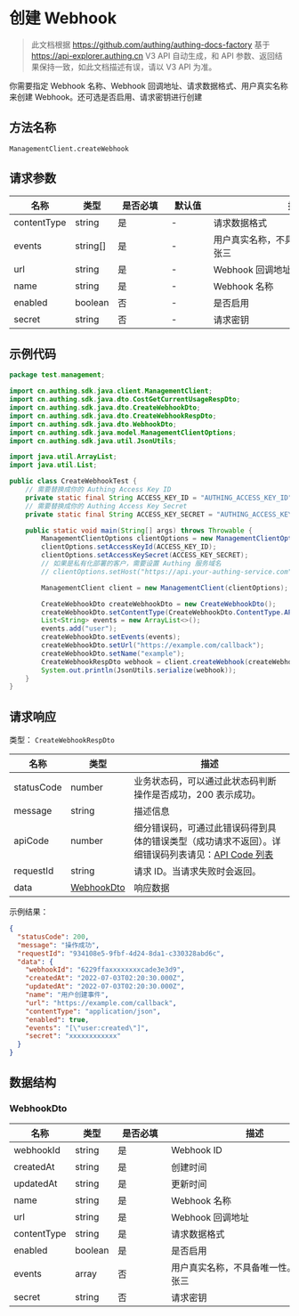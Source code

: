 # 创建 Webhook

<!--
  警告⚠️：
  不要直接修改该文档，
  https://github.com/Authing/authing-docs-factory
  使用该项目进行生成
-->

<LastUpdated />

> 此文档根据 https://github.com/authing/authing-docs-factory 基于 https://api-explorer.authing.cn V3 API 自动生成，和 API 参数、返回结果保持一致，如此文档描述有误，请以 V3 API 为准。

你需要指定 Webhook 名称、Webhook 回调地址、请求数据格式、用户真实名称来创建 Webhook。还可选是否启用、请求密钥进行创建

## 方法名称

`ManagementClient.createWebhook`

## 请求参数

| 名称 | 类型 | <div style="width:80px">是否必填</div> | <div style="width:60px">默认值</div> | <div style="width:300px">描述</div> | <div style="width:200px">示例值</div> |
| ---- | ---- | ---- | ---- | ---- | ---- |
| contentType | string | 是 | - | 请求数据格式  | `application/json` |
| events | string[] | 是 | - | 用户真实名称，不具备唯一性。 示例值: 张三  | `["user:created"]` |
| url | string | 是 | - | Webhook 回调地址  | `https://example.com/callback` |
| name | string | 是 | - | Webhook 名称  | `用户创建事件` |
| enabled | boolean | 否 | - | 是否启用  | `true` |
| secret | string | 否 | - | 请求密钥  | `xxxxxxxxxxxx` |




## 示例代码

```java
package test.management;

import cn.authing.sdk.java.client.ManagementClient;
import cn.authing.sdk.java.dto.CostGetCurrentUsageRespDto;
import cn.authing.sdk.java.dto.CreateWebhookDto;
import cn.authing.sdk.java.dto.CreateWebhookRespDto;
import cn.authing.sdk.java.dto.WebhookDto;
import cn.authing.sdk.java.model.ManagementClientOptions;
import cn.authing.sdk.java.util.JsonUtils;

import java.util.ArrayList;
import java.util.List;

public class CreateWebhookTest {
    // 需要替换成你的 Authing Access Key ID
    private static final String ACCESS_KEY_ID = "AUTHING_ACCESS_KEY_ID";
    // 需要替换成你的 Authing Access Key Secret
    private static final String ACCESS_KEY_SECRET = "AUTHING_ACCESS_KEY_SECRET";

    public static void main(String[] args) throws Throwable {
        ManagementClientOptions clientOptions = new ManagementClientOptions();
        clientOptions.setAccessKeyId(ACCESS_KEY_ID);
        clientOptions.setAccessKeySecret(ACCESS_KEY_SECRET);
        // 如果是私有化部署的客户，需要设置 Authing 服务域名
        // clientOptions.setHost("https://api.your-authing-service.com");

        ManagementClient client = new ManagementClient(clientOptions);

        CreateWebhookDto createWebhookDto = new CreateWebhookDto();
        createWebhookDto.setContentType(CreateWebhookDto.ContentType.APPLICATION_JSON);
        List<String> events = new ArrayList<>();
        events.add("user");
        createWebhookDto.setEvents(events);
        createWebhookDto.setUrl("https://example.com/callback");
        createWebhookDto.setName("example");
        CreateWebhookRespDto webhook = client.createWebhook(createWebhookDto);
        System.out.println(JsonUtils.serialize(webhook));
    }
}

```




## 请求响应

类型： `CreateWebhookRespDto`

| 名称 | 类型 | 描述 |
| ---- | ---- | ---- |
| statusCode | number | 业务状态码，可以通过此状态码判断操作是否成功，200 表示成功。 |
| message | string | 描述信息 |
| apiCode | number | 细分错误码，可通过此错误码得到具体的错误类型（成功请求不返回）。详细错误码列表请见：[API Code 列表](https://api-explorer.authing.cn/?tag=group/%E5%BC%80%E5%8F%91%E5%87%86%E5%A4%87#tag/%E5%BC%80%E5%8F%91%E5%87%86%E5%A4%87/%E9%94%99%E8%AF%AF%E5%A4%84%E7%90%86/apiCode) |
| requestId | string | 请求 ID。当请求失败时会返回。 |
| data | <a href="#WebhookDto">WebhookDto</a> | 响应数据 |



示例结果：

```json
{
  "statusCode": 200,
  "message": "操作成功",
  "requestId": "934108e5-9fbf-4d24-8da1-c330328abd6c",
  "data": {
    "webhookId": "6229ffaxxxxxxxxcade3e3d9",
    "createdAt": "2022-07-03T02:20:30.000Z",
    "updatedAt": "2022-07-03T02:20:30.000Z",
    "name": "用户创建事件",
    "url": "https://example.com/callback",
    "contentType": "application/json",
    "enabled": true,
    "events": "[\"user:created\"]",
    "secret": "xxxxxxxxxxxx"
  }
}
```

## 数据结构


### <a id="WebhookDto"></a> WebhookDto

| 名称 | 类型 | <div style="width:80px">是否必填</div> | <div style="width:300px">描述</div> | <div style="width:200px">示例值</div> |
| ---- |  ---- | ---- | ---- | ---- |
| webhookId | string | 是 | Webhook ID   |  `6229ffaxxxxxxxxcade3e3d9` |
| createdAt | string | 是 | 创建时间   |  `2022-07-03T02:20:30.000Z` |
| updatedAt | string | 是 | 更新时间   |  `2022-07-03T02:20:30.000Z` |
| name | string | 是 | Webhook 名称   |  `用户创建事件` |
| url | string | 是 | Webhook 回调地址   |  `https://example.com/callback` |
| contentType | string | 是 | 请求数据格式   | application/json |
| enabled | boolean | 是 | 是否启用   |  `true` |
| events | array | 否 | 用户真实名称，不具备唯一性。 示例值: 张三   |  `["user:created"]` |
| secret | string | 否 | 请求密钥   |  `xxxxxxxxxxxx` |


